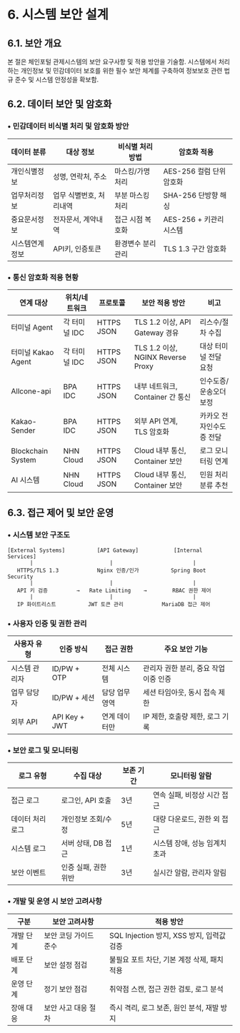 # 6. 시스템 보안 설계

## 6.1. 보안 개요

본 절은 체인포털 관제시스템의 보안 요구사항 및 적용 방안을 기술함. 시스템에서 처리하는 개인정보 및 민감데이터 보호를 위한 필수 보안 체계를 구축하여 정보보호 관련 법규 준수 및 시스템 안정성을 확보함.

## 6.2. 데이터 보안 및 암호화

### • 민감데이터 비식별 처리 및 암호화 방안

|데이터 분류|대상 정보|비식별 처리 방법|암호화 적용|
|---|---|---|---|
|개인식별정보|성명, 연락처, 주소|마스킹/가명처리|AES-256 컬럼 단위 암호화|
|업무처리정보|업무 식별번호, 처리내역|부분 마스킹 처리|SHA-256 단방향 해싱|
|중요문서정보|전자문서, 계약내역|접근 시점 복호화|AES-256 + 키관리시스템|
|시스템연계정보|API키, 인증토큰|환경변수 분리관리|TLS 1.3 구간 암호화|

### • 통신 암호화 적용 현황

|연계 대상|위치/네트워크|프로토콜|보안 적용 방안|비고|
|---|---|---|---|---|
|터미널 Agent|각 터미널 IDC|HTTPS JSON|TLS 1.2 이상, API Gateway 경유|리스수/절차 수집|
|터미널 Kakao Agent|각 터미널 IDC|HTTPS JSON|TLS 1.2 이상, NGINX Reverse Proxy|대상 터미널 전달 요청|
|Allcone-api|BPA IDC|HTTPS JSON|내부 네트워크, Container 간 통신|인수도증/운송오더 보정|
|Kakao-Sender|BPA IDC|HTTPS JSON|외부 API 연계, TLS 암호화|카카오 전자인수도증 전달|
|Blockchain System|NHN Cloud|HTTPS JSON|Cloud 내부 통신, Container 보안|로그 모니터링 연계|
|AI 시스템|NHN Cloud|HTTPS JSON|Cloud 내부 통신, Container 보안|민원 처리 분류 추천|

## 6.3. 접근 제어 및 보안 운영

### • 시스템 보안 구조도

```
[External Systems]          [API Gateway]           [Internal Services]
       |                        |                         |
   HTTPS/TLS 1.3            Nginx 인증/인가          Spring Boot Security
       |                        |                         |
   API 키 검증         →   Rate Limiting    →        RBAC 권한 제어
       |                        |                         |
   IP 화이트리스트          JWT 토큰 관리            MariaDB 접근 제어
```

### • 사용자 인증 및 권한 관리

|사용자 유형|인증 방식|접근 권한|주요 보안 기능|
|---|---|---|---|
|시스템 관리자|ID/PW + OTP|전체 시스템|관리자 권한 분리, 중요 작업 이중 인증|
|업무 담당자|ID/PW + 세션|담당 업무 영역|세션 타임아웃, 동시 접속 제한|
|외부 API|API Key + JWT|연계 데이터만|IP 제한, 호출량 제한, 로그 기록|

### • 보안 로그 및 모니터링

|로그 유형|수집 대상|보존 기간|모니터링 알람|
|---|---|---|---|
|접근 로그|로그인, API 호출|3년|연속 실패, 비정상 시간 접근|
|데이터 처리 로그|개인정보 조회/수정|5년|대량 다운로드, 권한 외 접근|
|시스템 로그|서버 상태, DB 접근|1년|시스템 장애, 성능 임계치 초과|
|보안 이벤트|인증 실패, 권한 위반|3년|실시간 알람, 관리자 알림|

### • 개발 및 운영 시 보안 고려사항

|구분|보안 고려사항|적용 방안|
|---|---|---|
|개발 단계|보안 코딩 가이드 준수|SQL Injection 방지, XSS 방지, 입력값 검증|
|배포 단계|보안 설정 점검|불필요 포트 차단, 기본 계정 삭제, 패치 적용|
|운영 단계|정기 보안 점검|취약점 스캔, 접근 권한 검토, 로그 분석|
|장애 대응|보안 사고 대응 절차|즉시 격리, 로그 보존, 원인 분석, 재발 방지|